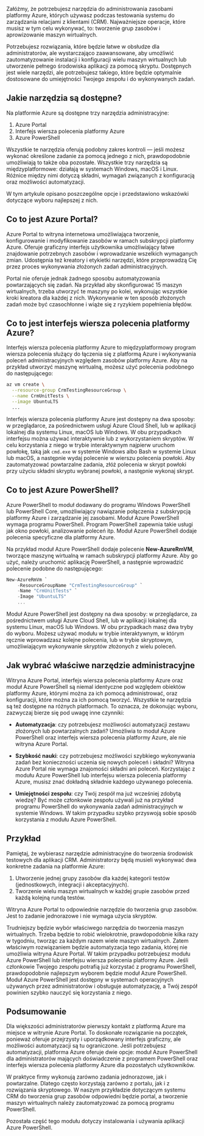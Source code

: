 Załóżmy, że potrzebujesz narzędzia do administrowania zasobami platformy Azure, których używasz podczas testowania systemu do zarządzania relacjami z klientami (CRM). Najważniejsze operacje, które musisz w tym celu wykonywać, to: tworzenie grup zasobów i aprowizowanie maszyn wirtualnych.

Potrzebujesz rozwiązania, które będzie łatwe w obsłudze dla administratorów, ale wystarczająco zaawansowane, aby umożliwić zautomatyzowanie instalacji i konfiguracji wielu maszyn wirtualnych lub utworzenie pełnego środowiska aplikacji za pomocą skryptu. Dostępnych jest wiele narzędzi, ale potrzebujesz takiego, które będzie optymalnie dostosowane do umiejętności Twojego zespołu i do wykonywanych zadań.

## <a name="what-tools-are-available"></a>Jakie narzędzia są dostępne?
Na platformie Azure są dostępne trzy narzędzia administracyjne: 

1. Azure Portal 
2. Interfejs wiersza polecenia platformy Azure
3. Azure PowerShell

Wszystkie te narzędzia oferują podobny zakres kontroli — jeśli możesz wykonać określone zadanie za pomocą jednego z nich, prawdopodobnie umożliwiają to także oba pozostałe. Wszystkie trzy narzędzia są międzyplatformowe: działają w systemach Windows, macOS i Linux. Różnice między nimi dotyczą składni, wymagań związanych z konfiguracją oraz możliwości automatyzacji.

W tym artykule opisano poszczególne opcje i przedstawiono wskazówki dotyczące wyboru najlepszej z nich. 

## <a name="what-is-the-azure-portal"></a>Co to jest Azure Portal?
Azure Portal to witryna internetowa umożliwiająca tworzenie, konfigurowanie i modyfikowanie zasobów w ramach subskrypcji platformy Azure. Oferuje graficzny interfejs użytkownika umożliwiający łatwe znajdowanie potrzebnych zasobów i wprowadzanie wszelkich wymaganych zmian. Udostępnia też kreatory i etykietki narzędzi, które przeprowadzą Cię przez proces wykonywania złożonych zadań administracyjnych.

Portal nie oferuje jednak żadnego sposobu automatyzowania powtarzających się zadań. Na przykład aby skonfigurować 15 maszyn wirtualnych, trzeba utworzyć te maszyny po kolei, wykonując wszystkie kroki kreatora dla każdej z nich. Wykonywanie w ten sposób złożonych zadań może być czasochłonne i wiąże się z ryzykiem popełnienia błędów. 

## <a name="what-is-the-azure-cli"></a>Co to jest interfejs wiersza polecenia platformy Azure?
Interfejs wiersza polecenia platformy Azure to międzyplatformowy program wiersza polecenia służący do łączenia się z platformą Azure i wykonywania poleceń administracyjnych względem zasobów platformy Azure. Aby na przykład utworzyć maszynę wirtualną, możesz użyć polecenia podobnego do następującego:

```bash
az vm create \
  --resource-group CrmTestingResourceGroup \
  --name CrmUnitTests \
  --image UbuntuLTS
  ...
```

Interfejs wiersza polecenia platformy Azure jest dostępny na dwa sposoby: w przeglądarce, za pośrednictwem usługi Azure Cloud Shell, lub w aplikacji lokalnej dla systemu Linux, macOS lub Windows. W obu przypadkach interfejsu można używać interaktywnie lub z wykorzystaniem skryptów. W celu korzystania z niego w trybie interaktywnym najpierw uruchom powłokę, taką jak `cmd.exe` w systemie Windows albo Bash w systemie Linux lub macOS, a następnie wydaj polecenie w wierszu polecenia powłoki. Aby zautomatyzować powtarzalne zadania, złóż polecenia w skrypt powłoki przy użyciu składni skryptu wybranej powłoki, a następnie wykonaj skrypt.

## <a name="what-is-azure-powershell"></a>Co to jest Azure PowerShell?
Azure PowerShell to moduł dodawany do programu Windows PowerShell lub PowerShell Core, umożliwiający nawiązanie połączenia z subskrypcją platformy Azure i zarządzanie jej zasobami. Moduł Azure PowerShell wymaga programu PowerShell. Program PowerShell zapewnia takie usługi jak okno powłoki, analizowanie poleceń itp. Moduł Azure PowerShell dodaje polecenia specyficzne dla platformy Azure.

Na przykład moduł Azure PowerShell dodaje polecenie **New-AzureRmVM**, tworzące maszynę wirtualną w ramach subskrypcji platformy Azure. Aby go użyć, należy uruchomić aplikację PowerShell, a następnie wprowadzić polecenie podobne do następującego:

```powershell
New-AzureRmVm `
    -ResourceGroupName "CrmTestingResourceGroup" `
    -Name "CrmUnitTests" `
    -Image "UbuntuLTS"
    ...
```

Moduł Azure PowerShell jest dostępny na dwa sposoby: w przeglądarce, za pośrednictwem usługi Azure Cloud Shell, lub w aplikacji lokalnej dla systemu Linux, macOS lub Windows. W obu przypadkach masz dwa tryby do wyboru. Możesz używać modułu w trybie interaktywnym, w którym ręcznie wprowadzasz kolejne polecenia, lub w trybie skryptowym, umożliwiającym wykonywanie skryptów złożonych z wielu poleceń.

## <a name="how-to-choose-an-administrative-tool"></a>Jak wybrać właściwe narzędzie administracyjne
Witryna Azure Portal, interfejs wiersza polecenia platformy Azure oraz moduł Azure PowerShell są niemal identyczne pod względem obiektów platformy Azure, którymi można za ich pomocą administrować, oraz konfiguracji, które można za ich pomocą tworzyć. Wszystkie te narzędzia są też dostępne na różnych platformach. To oznacza, że dokonując wyboru, zazwyczaj bierze się pod uwagę inne czynniki:

- **Automatyzacja**: czy potrzebujesz możliwości automatyzacji zestawu złożonych lub powtarzalnych zadań? Umożliwia to moduł Azure PowerShell oraz interfejs wiersza polecenia platformy Azure, ale nie witryna Azure Portal.

- **Szybkość nauki**: czy potrzebujesz możliwości szybkiego wykonywania zadań bez konieczności uczenia się nowych poleceń i składni? Witryna Azure Portal nie wymaga znajomości składni ani poleceń. Korzystając z modułu Azure PowerShell lub interfejsu wiersza polecenia platformy Azure, musisz znać dokładną składnie każdego używanego polecenia.

- **Umiejętności zespołu**: czy Twój zespół ma już wcześniej zdobytą wiedzę? Być może członkowie zespołu używali już na przykład programu PowerShell do wykonywania zadań administracyjnych w systemie Windows. W takim przypadku szybko przyswoją sobie sposób korzystania z modułu Azure PowerShell.

## <a name="example"></a>Przykład
Pamiętaj, że wybierasz narzędzie administracyjne do tworzenia środowisk testowych dla aplikacji CRM. Administratorzy będą musieli wykonywać dwa konkretne zadania na platformie Azure:

1. Utworzenie jednej grupy zasobów dla każdej kategorii testów (jednostkowych, integracji i akceptacyjnych).
2. Tworzenie wielu maszyn wirtualnych w każdej grupie zasobów przed każdą kolejną rundą testów.

Witryna Azure Portal to odpowiednie narzędzie do tworzenia grup zasobów. Jest to zadanie jednorazowe i nie wymaga użycia skryptów.

Trudniejszy będzie wybór właściwego narzędzia do tworzenia maszyn wirtualnych. Trzeba będzie to robić wielokrotnie, prawdopodobnie kilka razy w tygodniu, tworząc za każdym razem wiele maszyn wirtualnych. Zatem właściwym rozwiązaniem będzie automatyzacja tego zadania, której nie umożliwia witryna Azure Portal. W takim przypadku potrzebujesz modułu Azure PowerShell lub interfejsu wiersza polecenia platformy Azure. Jeśli członkowie Twojego zespołu potrafią już korzystać z programu PowerShell, prawdopodobnie najlepszym wyborem będzie moduł Azure PowerShell. Moduł Azure PowerShell jest dostępny w systemach operacyjnych używanych przez administratorów i obsługuje automatyzację, a Twój zespół powinien szybko nauczyć się korzystania z niego.

## <a name="summary"></a>Podsumowanie
Dla większości administratorów pierwszy kontakt z platformą Azure ma miejsce w witrynie Azure Portal. To doskonałe rozwiązanie na początek, ponieważ oferuje przejrzysty i uporządkowany interfejs graficzny, ale możliwości automatyzacji są tu ograniczone. Jeśli potrzebujesz automatyzacji, platforma Azure oferuje dwie opcje: moduł Azure PowerShell dla administratorów mających doświadczenie z programem PowerShell oraz interfejs wiersza polecenia platformy Azure dla pozostałych użytkowników.

W praktyce firmy wykonują zarówno zadania jednorazowe, jak i powtarzalne. Dlatego często korzystają zarówno z portalu, jak i z rozwiązania skryptowego. W naszym przykładzie dotyczącym systemu CRM do tworzenia grup zasobów odpowiedni będzie portal, a tworzenie maszyn wirtualnych należy zautomatyzować za pomocą programu PowerShell.

Pozostała część tego modułu dotyczy instalowania i używania aplikacji Azure PowerShell.